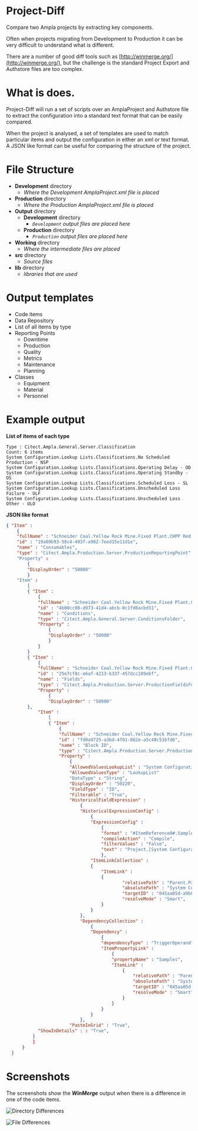 Project-Diff
============

Compare two Ampla projects by extracting key components.  

Often when projects migrating from Development to Production it can be very difficult to understand what is different.

There are a number of good diff tools such as [http://winmerge.org/](http://winmerge.org/), but the challenge is the standard Project Export and Authstore files are too complex.

What is does.
===
Project-Diff will run a set of scripts over an AmplaProject and Authstore file to extract the configuration into a standard text format that can be easily compared.  

When the project is analysed, a set of templates are used to match particular items and output the configuration in either an xml or text format.  A JSON like format can be useful for comparing the structure of the project.

File Structure
===
* **Development** directory
  * *Where the Development AmplaProject.xml file is placed*
* **Production** directory
  * *Where the Production AmplaProject.xml file is placed*
* **Output** directory
  * **Development** directory 
    * *```Development``` output files are placed here*
  * **Production** directory
    * *```Production``` output files are placed here*
* **Working** directory
  * *Where the intermediate files are placed*
* **src** directory
  * *Source files*
* **lib** directory
  * *libraries that are used*

Output templates
===

* Code items
* Data Repository
* List of all items by type
* Reporting Points
  *  Downtime
  *  Production
  *  Quality
  *  Metrics
  *  Maintenance
  *  Planning
* Classes
  * Equipment 
  * Material
  * Personnel


Example output
===

**List of items of each type**

```
Type : Citect.Ampla.General.Server.Classification
Count: 6 items
System Configuration.Lookup Lists.Classifications.No Scheduled Production - NSP
System Configuration.Lookup Lists.Classifications.Operating Delay - OD
System Configuration.Lookup Lists.Classifications.Operating Standby - OS
System Configuration.Lookup Lists.Classifications.Scheduled Loss - SL
System Configuration.Lookup Lists.Classifications.Unscheduled Loss Failure - ULF
System Configuration.Lookup Lists.Classifications.Unscheduled Loss Other - ULO
```

**JSON like format**

```JSON
{ "Item" :
    {
    "fullName" : "Schneider Coal.Yellow Rock Mine.Fixed Plant.CHPP Red.Consumables", 
    "id" : "19a09b93-58c4-493f-a982-7eed15e11d1e", 
    "name" : "Consumables", 
    "type" : "Citect.Ampla.Production.Server.ProductionReportingPoint"
    "Property" :
        {
        "DisplayOrder" : "50008"
        }
    "Item" :
        [
        { "Item" :
            {
            "fullName" : "Schneider Coal.Yellow Rock Mine.Fixed Plant.CHPP Red.Consumables.Conditions", 
            "id" : "4b00cc08-d973-41d4-abcb-0c1fd8acbd31", 
            "name" : "Conditions", 
            "type" : "Citect.Ampla.General.Server.ConditionsFolder",
            "Property" :
                {
                "DisplayOrder" : "50008"
                }
            }
        }
        { "Item" :
            {
            "fullName" : "Schneider Coal.Yellow Rock Mine.Fixed Plant.CHPP Red.Consumables.Fields", 
            "id" : "25e7cf8c-e6af-4213-b337-457dcc289ebf", 
            "name" : "Fields", 
            "type" : "Citect.Ampla.Production.Server.ProductionFieldsFolder",
            "Property" :
                {
                "DisplayOrder" : "50000"
		},
            "Item" :
                [
                { "Item" :
                    {
                    "fullName" : "Schneider Coal.Yellow Rock Mine.Fixed Plant.CHPP Red.Consumables.Fields.Block ID", 
                    "id" : "fd0a9725-a3bd-4f01-862e-a5c48c51bfd6", 
                    "name" : "Block ID", 
                    "type" : "Citect.Ampla.Production.Server.ProductionFieldDefinition",
                    "Property" :
                        {
                        "AllowedValuesLookupList" : "System Configuration.Lookup Lists.Block IDs",
						"AllowedValuesType" : "LookupList"
                        "DataType" : "String",
                        "DisplayOrder" : "50220",
                        "FieldType" : "ID",
                        "Filterable" : "True",
                        "HistoricalFieldExpression" : 
                            { 
							"HistoricalExpressionConfig" :     
								{
								"ExpressionConfig" :     
									{
									"format" : "#ItemReference0#.Samples[time]", 
									"compileAction" : "Compile", 
									"filterValues" : "False", 
									"text" : "Project.[System Configuration].[Data Sources].OsiPiHDA.NORTH.[HCM_CHPPNTH_BLOCK].Samples[time]"
									},
								"ItemLinkCollection" :     
								{
									"ItemLink" :     
									{
											"relativePath" : "Parent.Parent.Parent.Parent.Parent.Parent.Parent.System Configuration.Data Sources.OsiPiHDA.NORTH.HCM_CHPPNTH_BLOCK", 
											"absolutePath" : "System Configuration.Data Sources.OsiPiHDA.NORTH.HCM_CHPPNTH_BLOCK", 
											"targetID" : "045aa05d-a9b8-4e47-a75b-2c17c3f38ae0", 
											"resolveMode" : "Smart", 
									}
								}
							},
							"DependencyCollection" :     
								{
								"Dependency" :     
									{
									"dependencyType" : "TriggerOperand",
									"ItemPropertyLink" :     
										{
										"propertyName" : "Samples", 
										"ItemLink" :     
											{
												"relativePath" : "Parent.Parent.Parent.Parent.Parent.Parent.Parent.System Configuration.Data Sources.OsiPiHDA.NORTH.HCM_CHPPNTH_BLOCK", 
												"absolutePath" : "System Configuration.Data Sources.OsiPiHDA.NORTH.HCM_CHPPNTH_BLOCK", 
												"targetID" : "045aa05d-a9b8-4e47-a75b-2c17c3f38ae0", 
												"resolveMode" : "Smart"
											}
										}
									}
								}
							},
						"PasteInGrid" : "True",
            "ShowInDetails" : : "True",
          }
          ]
      }
  }
```

Screenshots
===
The screenshots show the ***WinMerge*** output when there is a difference in one of the code items. 

![Directory Differences](./images/WinMerge.Directory.PNG)

![File Differences](./images/WinMerge.Differences.PNG)

  
